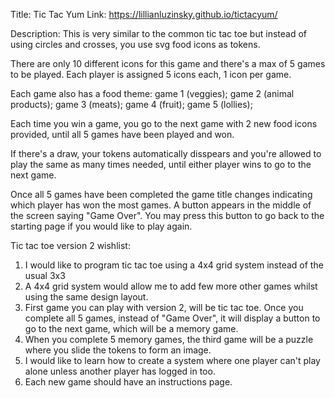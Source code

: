 Title:  Tic Tac Yum
Link:   https://lillianluzinsky.github.io/tictacyum/

Description:
This is very similar to the common tic tac toe but instead of using circles and crosses, you use svg food icons as tokens. 

There are only 10 different icons for this game and there's a max of 5 games to be played. 
Each player is assigned 5 icons each, 1 icon per game. 

Each game also has a food theme:    game 1 (veggies);
                                    game 2 (animal products);
                                    game 3 (meats);
                                    game 4 (fruit);
                                    game 5 (lollies);

Each time you win a game, you go to the next game with 2 new food icons provided, until all 5 games have been played and won.

If there's a draw, your tokens automatically disspears and you're  allowed to play the same as many times needed, until either player wins to go to the next game.

Once all 5 games have been completed the game title changes indicating which player has won the most games. A button appears in the middle of the screen saying "Game Over". You may press this button to go back to the starting page if you would like to play again.

Tic tac toe version 2 wishlist:

1) I would like to program tic tac toe using a 4x4 grid system instead of the usual 3x3
2) A 4x4 grid system would allow me to add few more other games whilst using the same design layout.
3) First game you can play with version 2, will be tic tac toe. Once you complete all 5 games, instead of "Game Over", it will display a button to go to the next game, which will be a memory game. 
4) When you complete 5 memory games, the third game will be a puzzle where you slide the tokens to form an image.
5) I would like to learn how to create a system where one player can't play alone unless another player has logged in too.
6) Each new game should have an instructions page.
